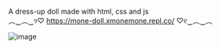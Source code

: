 A dress-up doll made with html, css and js<br />
︵‿︵‿୨♡ https://mone-doll.xmonemone.repl.co/ ♡୧‿︵‿︵

![image](https://user-images.githubusercontent.com/92688848/232261575-a4318b22-2ebc-488c-8875-8eb43ad8a32e.png)

